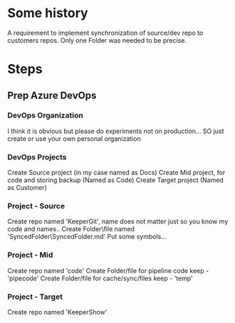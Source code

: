 # Some history
A requirement to implement synchronization of source/dev repo to customers repos. Only one Folder was needed to be precise.

# Steps 

## Prep Azure DevOps

### DevOps Organization
I think it is obvious but please do experiments not on production...
SO just create or use your own personal organization

### DevOps Projects
Create Source project (in my case named as Docs)
Create Mid project, for code and storing backup (Named as Code)
Create Target project (Named as Customer)

### Project - Source
Create repo named 'KeeperGit', name does not matter just so you know my code and names..
Create Folder\file named 'SyncedFolder\SyncedFolder.md'
Put some symbols...

### Project - Mid
Create repo named 'code'
Create Folder/file for pipeline code keep - 'pipecode'
Create Folder/file for cache/sync/files keep - 'temp'

### Project - Target
Create repo named 'KeeperShow'
